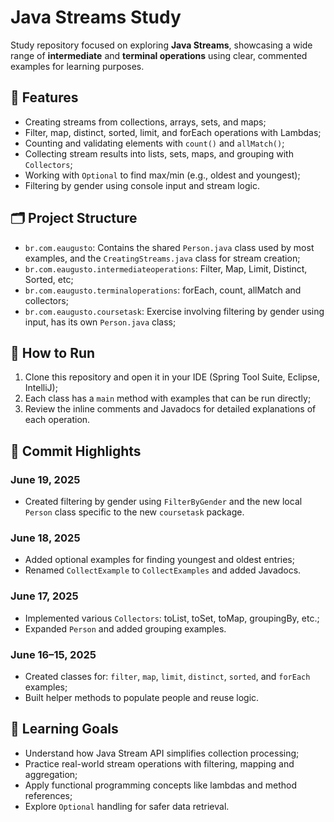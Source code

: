 <h1>Java Streams Study</h1>
<p>
  Study repository focused on exploring <strong>Java Streams</strong>, showcasing a wide range of <strong>intermediate</strong> and <strong>terminal operations</strong>
  using clear, commented examples for learning purposes.
</p>
<h2>📌 Features</h2>
<ul>
  <li>Creating streams from collections, arrays, sets, and maps;</li>
  <li>Filter, map, distinct, sorted, limit, and forEach operations with Lambdas;</li>
  <li>Counting and validating elements with <code>count()</code> and <code>allMatch()</code>;</li>
  <li>Collecting stream results into lists, sets, maps, and grouping with <code>Collectors</code>;</li>
  <li>Working with <code>Optional</code> to find max/min (e.g., oldest and youngest);</li>
  <li>Filtering by gender using console input and stream logic.</li>
</ul>
<h2>🗂️ Project Structure</h2>
<ul>
  <li><code>br.com.eaugusto</code>: Contains the shared <code>Person.java</code> class used by most examples, and the <code>CreatingStreams.java</code> class for stream creation;</li>
  <li><code>br.com.eaugusto.intermediateoperations</code>: Filter, Map, Limit, Distinct, Sorted, etc;</li>
  <li><code>br.com.eaugusto.terminaloperations</code>: forEach, count, allMatch and collectors;</li>
  <li><code>br.com.eaugusto.coursetask</code>: Exercise involving filtering by gender using input, has its own <code>Person.java</code> class;</li>
</ul>
<h2>🚀 How to Run</h2>
<ol>
  <li>Clone this repository and open it in your IDE (Spring Tool Suite, Eclipse, IntelliJ);</li>
  <li>Each class has a <code>main</code> method with examples that can be run directly;</li>
  <li>Review the inline comments and Javadocs for detailed explanations of each operation.</li>
</ol>
<h2>📅 Commit Highlights</h2>
<h3>June 19, 2025</h3>
<ul>
  <li>Created filtering by gender using <code>FilterByGender</code> and the new local <code>Person</code> class specific to the new <code>coursetask</code> package.</li>
</ul>
<h3>June 18, 2025</h3>
<ul>
  <li>Added optional examples for finding youngest and oldest entries;</li>
  <li>Renamed <code>CollectExample</code> to <code>CollectExamples</code> and added Javadocs.</li>
</ul>
<h3>June 17, 2025</h3>
<ul>
  <li>Implemented various <code>Collectors</code>: toList, toSet, toMap, groupingBy, etc.;</li>
  <li>Expanded <code>Person</code> and added grouping examples.</li>
</ul>
<h3>June 16–15, 2025</h3>
<ul>
  <li>Created classes for: <code>filter</code>, <code>map</code>, <code>limit</code>, <code>distinct</code>, <code>sorted</code>, and <code>forEach</code> examples;</li>
  <li>Built helper methods to populate people and reuse logic.</li>
</ul>
<h2>🎯 Learning Goals</h2>
<ul>
  <li>Understand how Java Stream API simplifies collection processing;</li>
  <li>Practice real-world stream operations with filtering, mapping and aggregation;</li>
  <li>Apply functional programming concepts like lambdas and method references;</li>
  <li>Explore <code>Optional</code> handling for safer data retrieval.</li>
</ul>
